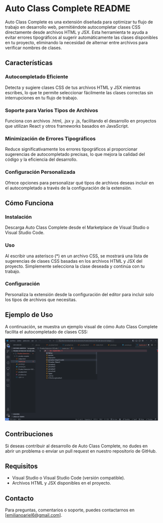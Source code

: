 # Auto Class Complete README

Auto Class Complete es una extensión diseñada para optimizar tu flujo de trabajo en desarrollo web, permitiéndote autocompletar clases CSS directamente desde archivos HTML y JSX. Esta herramienta te ayuda a evitar errores tipográficos al sugerir automáticamente las clases disponibles en tu proyecto, eliminando la necesidad de alternar entre archivos para verificar nombres de clases.

## Características

### Autocompletado Eficiente

Detecta y sugiere clases CSS de tus archivos HTML y JSX mientras escribes, lo que te permite seleccionar fácilmente las clases correctas sin interrupciones en tu flujo de trabajo.

### Soporte para Varios Tipos de Archivos

Funciona con archivos .html, .jsx y .js, facilitando el desarrollo en proyectos que utilizan React y otros frameworks basados en JavaScript.

### Minimización de Errores Tipográficos

Reduce significativamente los errores tipográficos al proporcionar sugerencias de autocompletado precisas, lo que mejora la calidad del código y la eficiencia del desarrollo.

### Configuración Personalizada

Ofrece opciones para personalizar qué tipos de archivos deseas incluir en el autocompletado a través de la configuración de la extensión.

## Cómo Funciona

### Instalación

Descarga Auto Class Complete desde el Marketplace de Visual Studio o Visual Studio Code.

### Uso

Al escribir una asterisco (\*) en un archivo CSS, se mostrará una lista de sugerencias de clases CSS basadas en los archivos HTML y JSX del proyecto. Simplemente selecciona la clase deseada y continúa con tu trabajo.

### Configuración

Personaliza la extensión desde la configuración del editor para incluir solo los tipos de archivos que necesitas.

## Ejemplo de Uso

A continuación, se muestra un ejemplo visual de cómo Auto Class Complete facilita el autocompletado de clases CSS:

![Ejemplo de Uso](./Fotos/image.png) <!-- Reemplaza la ruta de la imagen según sea necesario -->

## Contribuciones

Si deseas contribuir al desarrollo de Auto Class Complete, no dudes en abrir un problema o enviar un pull request en nuestro repositorio de GitHub.

## Requisitos

- Visual Studio o Visual Studio Code (versión compatible).
- Archivos HTML y JSX disponibles en el proyecto.

## Contacto

Para preguntas, comentarios o soporte, puedes contactarnos en [emilianoariel6@gmail.com].
